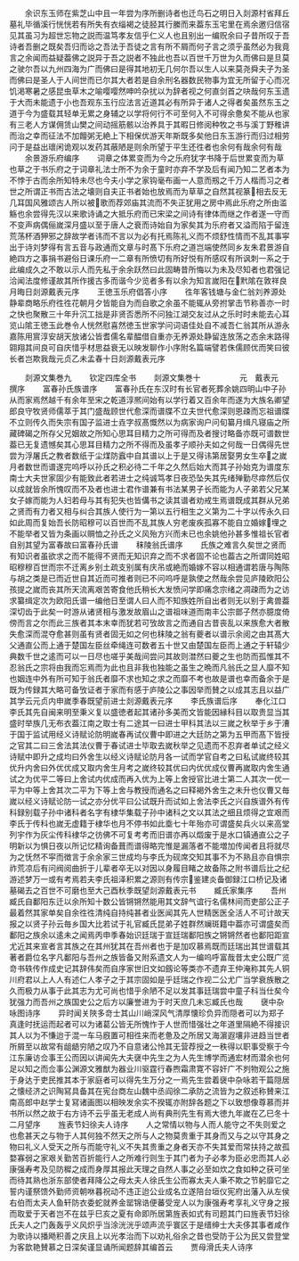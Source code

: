 <!-- { "loadSidebar": true } -->
　　余识东玉师在紫芝山中且一年尝为序所删诗者也迁鸟石之明日入剡源村省拜丘墓礼毕循溪行恍恍若有所失有衣缁褐之徒胫其行縢而来葢东玉宅里在焉余邀归信宿见其虽习为超世忘物之説而温笃孝友信乎仁义人也且别出一编贶余曰子昔所叹于吾诗者吾删之既矣吾归而谂之吾法于吾徒之言有所不屑而何子言之须乎虽然必为我竟言之余闻而益疑葢佛之説异于吾之説者不独此也吾以百世千万世为久而佛曰是旦莫之驶尔吾以九州四海为广而佛曰是得其地初无几何尔吾以生人以来莫尧舜夫子为圣而佛曰是圣人于人间世而已尔其大者若是自余刑名器数民物事为宜无所留于心而况饥渇寒暑之感昆虫草木之喻嘤嘤然呻吟杂扰以为辞者视之何直剑首之吷哉何东玉遗于大而未能遗于小也吾观东玉行应法言近道其必有所异于诸人之得者矣虽然东玉之道于今为盛载其轻单无累之身辅之以学将何行不可至何入不可得余惫矣不能从也家有三老人方谋佣赁山樊之间动摇筋骸以治养具于其暇日修阅种牧之书与溪丁野稚讲而治之幸而征法不加饘粥无絶上下相保优游天年斯既多矣他日东玉游行而归过相劳问于是益出瓌闲诡观以发药其蔽陋是则余所望于平生还徃者也余何有哉余何有哉
　　余景游乐府编序
　　词章之体累变而为今之乐府犹字书降于后世累变而为草也草之于书乐府之于词章礼法士所不为余于童时亦弃不学及后有闻乃知二艺者本为不悖于古而余所知特未尽也今夫小学之家钩毫布画一人意而剏之千万人楷而习之者世之所谓正书而古法之壊则自夫正书者始也放焉而为草草之自然其视篆相去反无几耳国风雅颂古人所以被歌而荐郊庙其流而不失正犹用之房中焉此乐府之所由滥觞也余尝得先汉以来歌诗诵之大抵乐府而已宋梁之间诗有律体而继之作者遂一守而不变声病偶俪嵗深月盛以至于唐人之衰而诗始自为家矣其为乐府者又溢而陷于留连荒荡杯酒狎邪之辞故学者讳而不言以为必有托焉陈礼义而不烦舒性情而不乱其事寜出于诗刘梦得有言五音与政通而文章与时髙下乐府之道岂端使然同乡友朱君景游自絶四方之事捐书避俗日课乐府一二章有所愤切有所好悦有所感叹有所讽刺一系之于此编成久之不敢以示人而先私于余余跃然曰此固畴昔所悔以为未及尽知者也君强记洽闻法度修谨故其所作援古多而谐今少览者多有以余为知言嵗阳在黓隂在敦祥良月晦日剡源戴表元序
　　王徳玉乐府倡答小序
　　徃年客钱塘与金仁翁刘养源处静辈商略乐府徃徃花朝月夕皆能自为而自歌之余虽不能辄从旁拊掌击节称善亦一时之快也聚散三十年升沉工拙是非贤否悉所不问独江湖交友过从之乐时时未能去心耳览山隂王徳玉此巻令人恍然慰喜然徳玉世家学问词语佳处自不减吾仁翁其所从游永嘉陈用賔淳安胡天放诸公皆耆儒名辈醖借自重亦无养源处静留连放荡之态余末路得翶翔其间良可自庆惜乎材思益衰无以映发聊作小序附名篇端譬若侏儒顾优而笑曰彼长者岂欺我哉元贞乙未孟春十日剡源戴表元序











　　剡源文集巻九
　　钦定四库全书
　　剡源文集巻十　　　　　元　戴表元　撰序
　　富春孙氏族谱序
　　富春孙氏在东汉时有长官者死葬余姚四明山中子孙从而家焉然越千有余年至宋之乾道淳熈间始有以学行着又百余年而遂为大族名卿望郎良守牧贤师儒萃于其门盛哉顾世代愈深而谱牒不立夫世代愈深则恩疎而忘祖谱牒不立则传久而失宗有国子监进士垚字叔髙慨然以为病家询户问旬纂月缉凡寝庙之所藏碑碣之所存父兄姻故之所知心思耳目精力之所可得而及者搜讨略备亦既可谱数世葢已无复遗憾矣其心思耳目精力之所不得而及虽孝子顺孙夫如之何哉一日偶得先世尝为浮屠氏之教者数纸于尘煤防蠧中自其谱以上于是又得讳第居娶男女生卒之嵗月者数世而谱遂完呜呼以孙氏之积必待二千年之久然后始大而其子孙始克为谱度东南士大夫世家固少有能致此者若进士之纯诚笃孝日夜恐坠失其先绪殚勤尽瘁然后仅以成就皆余所愧叹而不及者也进士君作谱兼有书法某男子长而能为人子弟若父兄某女子嫁而能为人妇若母与其有犯失也皆傋书之读其谱者劝戒生焉谱既成其群从兄弟之贤而有力者又相与纠合其族人使行为一第以五行相生之义第为二十字以传永久曰如此周而复始吾长防昭穆可以百世而不乱其族人穷老废疾孤寡不能自立婚嫁埋之不能举者又皆为条画以赒恤之孙氏之义风殆方兴而未已也余姚他孙甚多惟祖长官者自别其望为富春故曰富春孙氏谱
　　秣陵翁氏谱序
　　氏族之难言久矣世之贤而有知识者虽欲求之而不能得不贤而无知识弃之而不求者固不论也葢古之所谓同姓昭昭穆穆百世而宗不迁离乡别土疏支别属有庆吊或絶而婚嫁不容以相通谓若唐与陶陈与胡之类是已而近世自其近而可推者则已不问呜呼是孰使之然哉余尝见庐陵欧阳公孩提之嵗而丧其所天流离艰苦寄食他氏稍长大发愤问学即痛念宗绪之凋疎而为之访求纂缉定次为欧阳氏谱一编他日至谓人曰人而不知族姓所自出者则无以别于禽兽葢深切齿于此矣一时游从诸贤相与激发故眉山之谱祖味道而南丰公宗鄫子然亦臆度倚傍而言之尔而此三族者其本末幸而犹若可攷故言之而通自古昔丧乱以来族愈大者散失愈深而混夺愈甚则虽有贤者固无如之何也秣陵之翁有夔者以谱示余阅之由其髙大父通直公而上通于楚国左臣丝牵绳连可数者五十世又由楚国左臣而上通之于轩辕少典数千世之逺而可以一日尽也嗟乎美哉间尝问其故则澘然曰夔之生也防而孤惟其不忍翁氏之宗将由我而忘焉而为此也且非我也独能之虽生之晩而凡翁氏之显人靡不知也姻连中外有所可知于翁氏者靡不求也知之求之而靡不考也故是谱也幸而备余于是既为传録其大略可备攷证者于家而有感于庐陵公之事因举而賛之以成其志且以益广其学云元贞内申嵗季春既望前进士剡源戴表元序
　　李氏族谱后序
　　奉化江口李氏其先自闽来明至秉义复以盛徳者起其诸孙多美而文皆能因縁科目以取贵显当其盛时举族几无布衣葢江南之取士有二途其一曰进士甲科其法以三嵗之秋举于乡于漕于国于监试用经义诗赋论防明嵗春再试仪曹中即进之大廷防之第为五甲而髙下皆授之官其二曰三舍法其法仪曹于春试进士毕取去嵗秋举之见遗而不忍弃者单试之经义诗赋中即升之成均曰外舍生以经义诗赋论防月各一试而学官自考之曰私试嵗终较其优升内舍曰外优优成又取内舍生月考之嵗终较其优曰内优优成仪曹再嵗取内舍生通试之为优平二等曰上舍试内优成而再入优为上等上舍授官比进士第二人其次一优一平为中等上舍其次二平为下等上舍与教授而通名之曰释褐外舍生之未升也仪曹又毎嵗以经义诗赋论防一试之亦分优平曰公试既升而试如上舍法李氏之兴自族谱外有传科録别载子孙中诸科者名字有棣华集载子孙中诸科之文以其法之细且烦得之宜艰而李氏于传科也嵗无虚籍于棣华也月不停书如此埀七十年殆亦可谓盛矣兵火以来高堂列宇作为灰尘传科棣华之彷佛不可复考考而旧谱亦再以燬废于是水口镇通直公之子明新以为惧日夜以所记忆精询备葺而谱得略完惟是漏落者不能増加传闻者且将就尽为之怃然不寜而徴言于余余家三世成均与李氏为砚席交知其事不为不熟且亦自惧宗祚荒凉后有问阀阅曲折于儿辈者卒无以对因以身履目睹之故备陈之附书谱后比之纪游述梦万一或有考焉若夫李氏祖泽积累之源则有传宗鉴建炎备御録江口桥记及诸墓碣去之百世不可磨也至大己酉秋季既望剡源戴表元书
　　臧氏家集序
　　吾州臧氏自鄱阳东迁以余所知十数公皆锵锵然能用其文辞气谊行名儒林间而吏部公正子最着然其家单矣自余徃徃清纯自持纯甚者业医闻其先人世精医医全活人不可计故天报之以贤子孙云毎乡国大比若试于礼官臧氏昆弟子姓群然斓斑籍中葢亦可谓盛矣而鄱阳之族余以逺未之闻焉丙申季春始识廷瑞于宣廷瑞鄱阳族之锵锵然者也鄱阳距宣尤近其来宣者言其族之在其州犹其在吾州者也于是加叹慕焉既而廷瑞出其世谱载其著者爵位名字凡鄱阳与吾州之族皆备又附系遗文人为一编呜呼富哉昔太史公既广览竒书轶传作成史记其辞伟矣而自序家世旧文如劔论等类亦不遗弃王仲淹称其先人铜川府君以上人人有述仁人孝子之于其宗固如是乎廷瑞之作视二公尤广当学衰族散之久而极力从事于此其志为尤可尚也惜乎余陋不足以发其事廷瑞尝中童子科当仕矣今犹强力而吾州之族国史公之后方以廉誉进为于时天庶几未忘臧氏也哉
　　襃中杂咏图诗序
　　异时闻关陜多竒士其山川峭深风气清厚懐珍负异而隠者可以为郑子真逢时抚运而起者可以为诸葛公皆无所愧怍于人世而惜强壮之年道里隔絶不得接识其人以为不慊迨于混一车马廐置可相徃来而老惫及之所居又海濵遐壤非进趋当世者所屑至以故常有龃龉穷陋之叹乃不自意诸公怜其无营荐授之一秩得以职事受察于今江东廉访佥事王公而因以讲闻先大夫襃中先生之为人先生博学而通宏材而潜余也何足以知之而佥事公渊源文雅猷为器业川驱霆行春煦霜肃寛不容奸广不刿物观公之施于身达于吏民推其本于家庭者可以得先生万分之一焉先生尝着襃中杂咏若干篇隠居之懐经济之识陶冩具备其在宪台商左山魏中丞阎徐二承防之流皆为之叙述称賛来江南高郎中赵学士复冩诸画图以相映发余实不揆辄亦附辞各题之下以致想像尊慕而并书所以然之故于右方诗不云乎虽无老成人尚有典刑先生有焉大徳九年嵗在乙巳冬十二月望序
　　旌表节妇徐夫人诗序
　　人之常情以物与人而人能守之不失则爱之也愈甚天之与物于人其何独不然天之所与人之物莫贵重于其身而又与之以守其身之物曰礼义人受天之所与而能守礼义不失其贵重之身者天亦不失其爱而常扶持之故孤婺寡弱之家艰关勤苦百折能行人之所难行则生于其门者为子必孝为臣必忠而其人必康强寿考及见防穉之成而身厚其报此天理之自然人事之必至如炊之食如种之获可坐而待其熟也浙东部使者拜降公之母太夫人徐氏生公而寡太夫人秉不欺之节躬靡它之誓内谨祭馈外勤师资朝咻暮祝动不违正迨公业成名立遂陪台垣仪宪府出藩入从左侯右伯而太夫人鱼轩防衣委蛇就养金罂锦诰便蕃受宠人以为康强寿考享礼义守身之报而取爱于天者岂不在兹乎巳亥之夏有命即所居第旌表如式有司题其门曰旌表节妇徐氏夫人之门轰轰乎义风炽乎当涂洸洸乎颂声流乎寰区于是缙绅士大夫侈其事者咸作为歌诗以播飏积善之庆且上以光孝治而下以劝礼俗余之昔也受防于公为民又尝登堂为客歆艳賛慕之日深矣谨显诵所闻题辞其编首云
　　贾母滑氏夫人诗序
